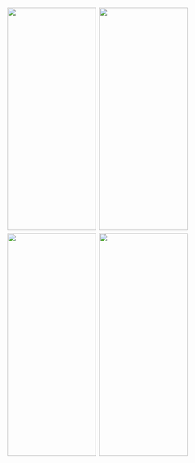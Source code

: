 <h1 align=left>
  <img src="https://i.postimg.cc/d1vntTp3/IMG-20250303-WA0034.jpg" width="200" height="500"/>
  <img src="https://i.postimg.cc/pLwq4SBD/IMG-20250303-WA0031.jpg" width="200" height="500"/>
  <img src="https://i.postimg.cc/P5pS6H1X/IMG-20250303-WA0032.jpg" width="200" height="500"/>
  <img src="https://i.postimg.cc/SKcDhGZH/IMG-20250303-WA0033.jpg" width="200" height="500"/>

</h1>
